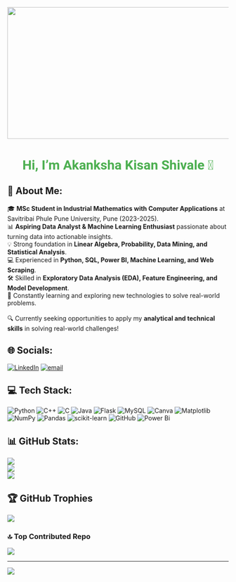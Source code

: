 <p align="center">
  <img src="https://149695847.v2.pressablecdn.com/wp-content/uploads/2019/02/Digital-Marketing-Write-For-Us.gif" width="650" height="300" />
</p>
<h1 align="center" style="font-size: 30px; font-weight: 700; color: #4CAF50; font-family: 'Roboto', sans-serif; text-align: center;">
  Hi, I’m Akanksha Kisan Shivale 👋
</h1>

## 💫 About Me:
🎓 **MSc Student in Industrial Mathematics with Computer Applications** at Savitribai Phule Pune University, Pune (2023-2025).  <br>📊 
**Aspiring Data Analyst & Machine Learning Enthusiast** passionate about turning data into actionable insights.  <br>💡 Strong foundation in **Linear Algebra, Probability, Data Mining, and Statistical Analysis**.  <br>💻 Experienced in **Python, SQL, Power BI, Machine Learning, and Web Scraping**.  <br>🛠️ Skilled in **Exploratory Data Analysis (EDA), Feature Engineering, and Model Development**.  <br>🚀 Constantly learning and exploring new technologies to solve real-world problems.  <br><br>🔍 Currently seeking opportunities to apply my **analytical and technical skills** in solving real-world challenges!  


## 🌐 Socials:
[![LinkedIn](https://img.shields.io/badge/LinkedIn-%230077B5.svg?logo=linkedin&logoColor=white)](https://linkedin.com/in/akankshashivale) [![email](https://img.shields.io/badge/Email-D14836?logo=gmail&logoColor=white)](mailto:akankshashivale21@gmail.com) 

## 💻 Tech Stack:
![Python](https://img.shields.io/badge/python-3670A0?style=for-the-badge&logo=python&logoColor=ffdd54) ![C++](https://img.shields.io/badge/c++-%2300599C.svg?style=for-the-badge&logo=c%2B%2B&logoColor=white) ![C](https://img.shields.io/badge/c-%2300599C.svg?style=for-the-badge&logo=c&logoColor=white) ![Java](https://img.shields.io/badge/java-%23ED8B00.svg?style=for-the-badge&logo=openjdk&logoColor=white) ![Flask](https://img.shields.io/badge/flask-%23000.svg?style=for-the-badge&logo=flask&logoColor=white) ![MySQL](https://img.shields.io/badge/mysql-4479A1.svg?style=for-the-badge&logo=mysql&logoColor=white) ![Canva](https://img.shields.io/badge/Canva-%2300C4CC.svg?style=for-the-badge&logo=Canva&logoColor=white) ![Matplotlib](https://img.shields.io/badge/Matplotlib-%23ffffff.svg?style=for-the-badge&logo=Matplotlib&logoColor=black) ![NumPy](https://img.shields.io/badge/numpy-%23013243.svg?style=for-the-badge&logo=numpy&logoColor=white) ![Pandas](https://img.shields.io/badge/pandas-%23150458.svg?style=for-the-badge&logo=pandas&logoColor=white) ![scikit-learn](https://img.shields.io/badge/scikit--learn-%23F7931E.svg?style=for-the-badge&logo=scikit-learn&logoColor=white) ![GitHub](https://img.shields.io/badge/github-%23121011.svg?style=for-the-badge&logo=github&logoColor=white) ![Power Bi](https://img.shields.io/badge/power_bi-F2C811?style=for-the-badge&logo=powerbi&logoColor=black)
## 📊 GitHub Stats:
![](https://github-readme-stats.vercel.app/api?username=AkankshaShivale&theme=shadow_green&hide_border=false&include_all_commits=true&count_private=true)<br/>
![](https://github-readme-streak-stats.herokuapp.com/?user=AkankshaShivale&theme=shadow_green&hide_border=false)<br/>
![](https://github-readme-stats.vercel.app/api/top-langs/?username=AkankshaShivale&theme=shadow_green&hide_border=false&include_all_commits=true&count_private=true&layout=compact)

## 🏆 GitHub Trophies
![](https://github-profile-trophy.vercel.app/?username=AkankshaShivale&theme=shadow_green&no-frame=false&no-bg=true&margin-w=4)

### 🔝 Top Contributed Repo
![](https://github-contributor-stats.vercel.app/api?username=AkankshaShivale&limit=5&theme=shadow_green&combine_all_yearly_contributions=true)

---
[![](https://visitcount.itsvg.in/api?id=AkankshaShivale&icon=10&color=3)](https://visitcount.itsvg.in)
